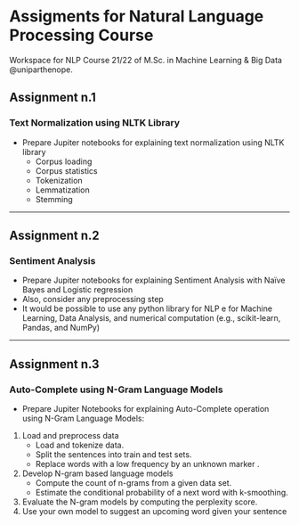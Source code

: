 # Assigments for Natural Language Processing Course
Workspace for NLP Course 21/22 of M.Sc. in Machine Learning &amp; Big Data @uniparthenope.

## Assignment n.1
### Text Normalization using NLTK Library
* Prepare Jupiter notebooks for explaining text normalization using NLTK library
  * Corpus loading
  * Corpus statistics
  * Tokenization
  * Lemmatization
  * Stemming

---

## Assignment n.2
### Sentiment Analysis
 * Prepare Jupiter notebooks for explaining Sentiment Analysis with Naïve Bayes and Logistic regression
 * Also, consider any preprocessing step
 * It would be possible to use any python library for NLP e for Machine Learning, Data Analysis, and numerical computation (e.g., scikit-learn, Pandas, and NumPy)

---

## Assignment n.3
### Auto-Complete using N-Gram Language Models
* Prepare Jupiter Notebooks for explaining Auto-Complete operation using N-Gram Language Models:

1. Load and preprocess data
    * Load and tokenize data.
    * Split the sentences into train and test sets.
    * Replace words with a low frequency by an unknown marker <unk>.
2. Develop N-gram based language models
    * Compute the count of n-grams from a given data set.
    * Estimate the conditional probability of a next word with k-smoothing.
3. Evaluate the N-gram models by computing the perplexity score.
4. Use your own model to suggest an upcoming word given your sentence
  
 

